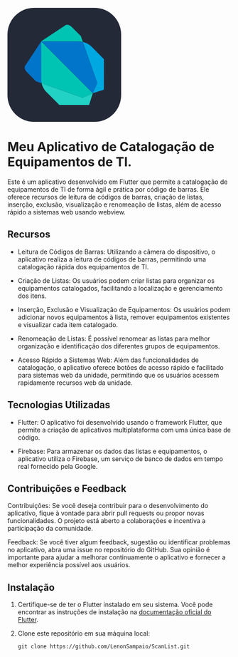 <svg xmlns="http://www.w3.org/2000/svg" width="256" height="256" fill="none" viewBox="0 0 256 256"><rect width="256" height="256" fill="#242938" rx="60"/><path fill="#00C4B3" d="M87.4494 87.005L75.8113 75.3612L75.8563 159.463L75.9969 163.39C76.0532 165.246 76.4047 167.327 76.9672 169.493L169.147 202.005L192.209 191.796L192.229 191.762L87.4438 87.005H87.4494Z"/><path fill="#22D3C5" d="M76.97 169.493H76.9785C76.97 169.459 76.956 169.42 76.9391 169.38C76.9588 169.423 76.9588 169.465 76.9672 169.493H76.97ZM192.187 191.796L169.124 202.005L76.9588 169.493C78.7166 176.254 82.6175 183.853 86.8081 187.999L116.874 217.916L183.778 218L192.159 191.796H192.187Z"/><path fill="#0075C9" d="M76.1263 75.364L40.2866 129.491C37.311 132.669 38.796 139.227 43.5856 144.059L64.2744 164.917L77.2794 169.501C76.7169 167.341 76.3625 165.282 76.3091 163.398L76.1685 159.472L76.1263 75.3696V75.364Z"/><path fill="#0075C9" d="M169.906 76.4469C167.741 75.8984 165.665 75.5525 163.795 75.499L159.638 75.3472L75.8113 75.3669L192.226 191.765L202.453 168.702L169.912 76.4525L169.906 76.4469Z"/><path fill="#00A8E1" d="M169.799 76.4271C169.836 76.4412 169.875 76.4496 169.906 76.4553V76.444C169.87 76.4356 169.836 76.4356 169.799 76.4215V76.4271ZM188.404 86.3215C184.171 82.0606 176.676 78.1653 169.906 76.4553L202.447 168.697L192.209 191.759L217.19 183.777L217.246 115.287L188.401 86.3187L188.404 86.3215Z"/><path fill="#00C4B3" d="M165.344 63.5234L144.532 42.8234C139.677 38.0506 133.119 36.56 129.969 39.53L75.845 75.3613L159.672 75.3416L163.828 75.4934C165.699 75.5497 167.777 75.8928 169.94 76.4413L165.35 63.5178L165.344 63.5234Z"/></svg>
# Meu Aplicativo de Catalogação de Equipamentos de TI.

Este é um aplicativo desenvolvido em Flutter que permite a catalogação de equipamentos de TI de forma ágil e prática por código de barras. Ele oferece recursos de leitura de códigos de barras, criação de listas, inserção, exclusão, visualização e renomeação de listas, além de acesso rápido a sistemas web usando webview.

## Recursos

- Leitura de Códigos de Barras: Utilizando a câmera do dispositivo, o aplicativo realiza a leitura de códigos de barras, permitindo uma catalogação rápida dos equipamentos de TI.

- Criação de Listas: Os usuários podem criar listas para organizar os equipamentos catalogados, facilitando a localização e gerenciamento dos itens.

- Inserção, Exclusão e Visualização de Equipamentos: Os usuários podem adicionar novos equipamentos à lista, remover equipamentos existentes e visualizar cada item catalogado.

- Renomeação de Listas: É possível renomear as listas para melhor organização e identificação dos diferentes grupos de equipamentos.

- Acesso Rápido a Sistemas Web: Além das funcionalidades de catalogação, o aplicativo oferece botões de acesso rápido e facilitado para sistemas web da unidade, permitindo que os usuários acessem rapidamente recursos web da unidade.

## Tecnologias Utilizadas

- Flutter: O aplicativo foi desenvolvido usando o framework Flutter, que permite a criação de aplicativos multiplataforma com uma única base de código.

- Firebase: Para armazenar os dados das listas e equipamentos, o aplicativo utiliza o Firebase, um serviço de banco de dados em tempo real fornecido pela Google.

## Contribuições e Feedback
Contribuições: Se você deseja contribuir para o desenvolvimento do aplicativo, fique à vontade para abrir pull requests ou propor novas funcionalidades. O projeto está aberto a colaborações e incentiva a participação da comunidade.

Feedback: Se você tiver algum feedback, sugestão ou identificar problemas no aplicativo, abra uma issue no repositório do GitHub. Sua opinião é importante para ajudar a melhorar continuamente o aplicativo e fornecer a melhor experiência possível aos usuários.






## Instalação

1. Certifique-se de ter o Flutter instalado em seu sistema. Você pode encontrar as instruções de instalação na [documentação oficial do Flutter](https://flutter.dev/docs/get-started).

2. Clone este repositório em sua máquina local:
   ```shell
   git clone https://github.com/LenonSampaio/ScanList.git

